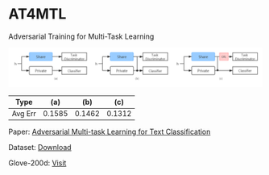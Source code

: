# AT4MTL
Adversarial Training for Multi-Task Learning

![at4mtl](img/at4mtl.png)

| Type | (a) | (b) | (c) |
| ---- | ---- | ---- | ---- |
| Avg Err | 0.1585 | 0.1462 | 0.1312 |

Paper: [Adversarial Multi-task Learning for Text Classification](https://www.aclweb.org/anthology/P17-1001.pdf)

Dataset: [Download](https://pan.baidu.com/s/1c2L6vdA)

Glove-200d: [Visit](https://nlp.stanford.edu/projects/glove/)

